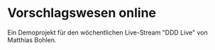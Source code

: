 # Vorschlagswesen online

Ein Demoprojekt für den wöchentlichen Live-Stream "DDD Live" von Matthias Bohlen.
